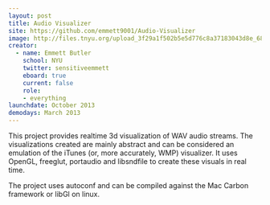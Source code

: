```yaml
---
layout: post
title: Audio Visualizer
site: https://github.com/emmett9001/Audio-Visualizer
image: http://files.tnyu.org/upload_3f29a1f502b5e5d776c8a37183043d8e_687474703a2f2f32342e6d656469612e74756d626c722e636f6d2f32356333393838386163313539393961366338316539623566373135356630652f74756d626c725f6d666569746775365549317162656164786f315f313238302e676966.gif
creator:
  - name: Emmett Butler
    school: NYU
    twitter: sensitiveemmett
    eboard: true
    current: false
    role:
    - everything
launchdate: October 2013
demodays: March 2013
---
```

This project provides realtime 3d visualization of WAV audio streams. The visualizations created are mainly abstract and can be considered an emulation of the iTunes (or, more accurately, WMP) visualizer. It uses OpenGL, freeglut, portaudio and libsndfile to create these visuals in real time.

The project uses autoconf and can be compiled against the Mac Carbon framework or libGl on linux.
